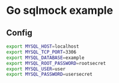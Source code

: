 # Go sqlmock example

## Config

```bash
export MYSQL_HOST=localhost
export MYSQL_TCP_PORT=3306
export MYSQL_DATABASE=example
export MYSQL_ROOT_PASSWORD=rootsecret
export MYSQL_USER=user
export MYSQL_PASSWORD=usersecret
```
